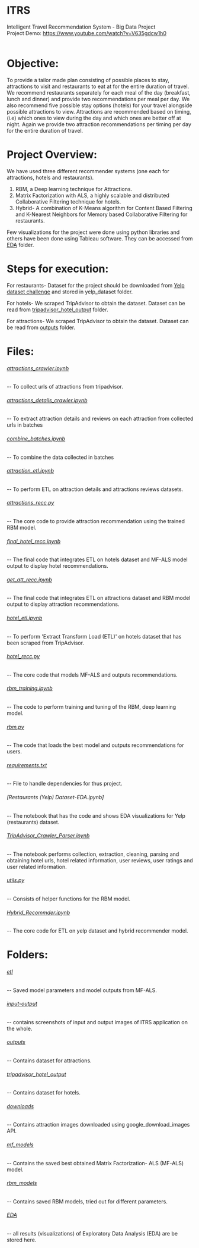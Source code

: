 # ITRS <br />
Intelligent Travel Recommendation System -  Big Data Project<br />
Project Demo: https://www.youtube.com/watch?v=V635gdcw1h0 <br />
<br />

# Objective:
To provide a tailor made plan consisting of possible places to stay, attractions to visit and restaurants to eat at for the entire duration of travel. We recommend restaurants separately for each meal of the day (breakfast, lunch and dinner) and provide two recommendations per meal per day. We also recommend five possible stay options (hotels) for your travel alongside possible attractions to view. Attractions are recommended based on timing, (i.e) which ones to view during the day and which ones are better off at night. Again we provide two attraction recommendations per timing per day for the entire duration of travel.

# Project Overview:
We have used three different recommender systems (one each for attractions, hotels and restaurants).
1. RBM, a Deep learning technique for Attractions.
2. Matrix Factorization with ALS, a highly scalable and distributed Collaborative Filtering technique for hotels.
3. Hybrid- A combination of K-Means algorithm for Content Based Filtering and K-Nearest Neighbors for Memory based Collaborative Filtering for restaurants.

Few visualizations for the project were done using python libraries and others have been done using Tableau software. They can be accessed from [EDA](/EDA) folder.

# Steps for execution:
For restaurants- Dataset for the project should be downloaded from [Yelp dataset challenge](https://www.yelp.ca/dataset/download) and stored in yelp_dataset folder.

For hotels- We scraped TripAdvisor to obtain the dataset. Dataset can be read from [tripadvisor_hotel_output](/tripadvisor_hotel_output) folder.

For attractions- We scraped TripAdvisor to obtain the dataset. Dataset can be read from [outputs](/outputs) folder.

# Files: <br />
###### [attractions_crawler.ipynb](/attractions_crawler.ipynb)
  --  To collect urls of attractions from tripadvisor.

###### [attractions_details_crawler.ipynb](/attractions_details_crawler.ipynb)
  --  To extract attraction details and reviews on each attraction from collected urls in batches

###### [combine_batches.ipynb](/combine_batches.ipynb)
  --  To combine the data collected in batches

###### [attraction_etl.ipynb](/attraction_etl.ipynb)
  --  To perform ETL on attraction details and attractions reviews datasets.

###### [attractions_recc.py](/attractions_recc.py)
  -- The core code to provide attraction recommendation using the trained RBM model.

###### [final_hotel_recc.ipynb](/final_hotel_recc.ipynb)
  -- The final code that integrates ETL on hotels dataset and MF-ALS model output to display hotel recommendations.

###### [get_att_recc.ipynb](/get_att_recc.ipynb)
  -- The final code that integrates ETL on attractions dataset and RBM model output to display attraction recommendations.

###### [hotel_etl.ipynb](/hotel_etl.ipynb)
  -- To perform 'Extract Transform Load (ETL)' on hotels dataset that has been scraped from TripAdvisor.

###### [hotel_recc.py](/hotel_recc.py)
  -- The core code that models MF-ALS and outputs recommendations.

###### [rbm_training.ipynb](/rbm_training.ipynb)
  -- The code to perform training and tuning of the RBM, deep learning model.

###### [rbm.py](/rbm.py)
  -- The code that loads the best model and outputs recommendations for users.

###### [requirements.txt](/requirements.txt)
  -- File to handle dependencies for thus project.

###### [Restaurants (Yelp) Dataset-EDA.ipynb]
  -- The notebook that has the code and shows EDA visualizations for Yelp (restaurants) dataset.

###### [TripAdvisor_Crawler_Parser.ipynb](/TripAdvisor_Crawler_Parser.ipynb)
  -- The notebook performs collection, extraction, cleaning, parsing and obtaining hotel urls, hotel related information, user reviews, user ratings and user related information.

###### [utils.py](/utils.py)
  -- Consists of helper functions for the RBM model.

###### [Hybrid_Recommder.ipynb](/Hybrid_Recommder.ipynb)
  -- The core code for ETL on yelp dataset and hybrid recommender model.


# Folders:

###### [etl](/etl)
  -- Saved model parameters and model outputs from MF-ALS.

###### [input-output](/input-output)
  -- contains screenshots of input and output images of ITRS application on the whole.

###### [outputs](/outputs)
  -- Contains dataset for attractions.

###### [tripadvisor_hotel_output](/tripadvisor_hotel_output)
  -- Contains dataset for hotels.

###### [downloads](/downloads)
  -- Contains attraction images downloaded using google_download_images API.

###### [mf_models](/mf_models)
  -- Contains the saved best obtained Matrix Factorization- ALS (MF-ALS) model.

###### [rbm_models](/rbm_models)
  -- Contains saved RBM models, tried out for different parameters.

###### [EDA](/analysis)
  -- all results (visualizations) of Exploratory Data Analysis (EDA) are be stored here.
